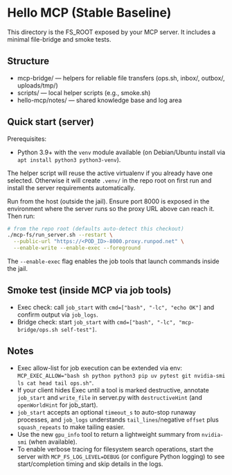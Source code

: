 # Hello MCP (Stable Baseline)

This directory is the FS_ROOT exposed by your MCP server. It includes a minimal file-bridge and smoke tests.

## Structure
- mcp-bridge/ — helpers for reliable file transfers (ops.sh, inbox/, outbox/, uploads/tmp/)
- scripts/ — local helper scripts (e.g., smoke.sh)
- hello-mcp/notes/ — shared knowledge base and log area

## Quick start (server)
Prerequisites:

- Python 3.9+ with the `venv` module available (on Debian/Ubuntu install via `apt install python3 python3-venv`).

The helper script will reuse the active virtualenv if you already have one selected. Otherwise it will create `.venv/` in the repo root on first run and install the server requirements automatically.

Run from the host (outside the jail). Ensure port 8000 is exposed in the environment where the server runs so the proxy URL above can reach it. Then run:

```bash
# from the repo root (defaults auto-detect this checkout)
./mcp-fs/run_server.sh --restart \
  --public-url "https://<POD_ID>-8000.proxy.runpod.net" \
  --enable-write --enable-exec --foreground
```

The `--enable-exec` flag enables the job tools that launch commands inside the jail.

## Smoke test (inside MCP via job tools)
- Exec check: call `job_start` with `cmd=["bash", "-lc", "echo OK"]` and confirm output via `job_logs`.
- Bridge check: start `job_start` with `cmd=["bash", "-lc", "mcp-bridge/ops.sh self-test"]`.

## Notes
- Exec allow-list for job execution can be extended via env: `MCP_EXEC_ALLOW="bash sh python python3 pip uv pytest git nvidia-smi ls cat head tail ops.sh"`.
- If your client hides Exec until a tool is marked destructive, annotate `job_start` and `write_file` in server.py with `destructiveHint` (and `openWorldHint` for job_start).
- `job_start` accepts an optional `timeout_s` to auto-stop runaway processes, and `job_logs` understands `tail_lines`/negative `offset` plus `squash_repeats` to make tailing easier.
- Use the new `gpu_info` tool to return a lightweight summary from `nvidia-smi` (when available).
- To enable verbose tracing for filesystem search operations, start the server with `MCP_FS_LOG_LEVEL=DEBUG` (or configure Python logging) to see start/completion timing and skip details in the logs.

